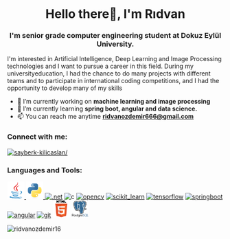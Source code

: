 <h1 align="center">Hello there👋, I'm Rıdvan</h1>
<h3 align="center">I'm senior grade computer engineering student at Dokuz Eylül University.</h3>
I'm interested in Artificial Intelligence, Deep Learning and Image Processing technologies and I want to pursue a career in this field. During my universityeducation, I had the chance to do many projects with different teams and to participate in international coding competitions, and I had the opportunity to develop many of my skills</br>


- 🔭 I’m currently working on **machine learning and image processing**
- 🌱 I’m currently learning **spring boot, angular and data science.**
- 📫 You can reach me anytime **ridvanozdemir666@gmail.com**

<h3 align="left">Connect with me:</h3>
<p align="left">
<a href="https://linkedin.com/in/rdvnzozdemir/" target="blank"><img align="center" src="https://cdn.jsdelivr.net/npm/simple-icons@3.0.1/icons/linkedin.svg" alt="sayberk-kilicaslan/" height="30" width="40" /></a>
</p>

<h3 align="left">Languages and Tools:</h3>
<p align="left">
<a href="https://www.java.com" target="_blank"> <img src="https://raw.githubusercontent.com/devicons/devicon/master/icons/java/java-original.svg" alt="java" width="40" height="40"/>
<a href="https://www.python.org" target="_blank"> <img src="https://raw.githubusercontent.com/devicons/devicon/master/icons/python/python-original.svg" alt="python" width="40" height="40"/> </a> 
<a href="https://dotnet.microsoft.com/en-us/" target="_blank"> <img src="https://seeklogo.com/images/1/net-logo-681E247422-seeklogo.com.png" alt=".net" width="40" height="40"/></a>
<a target="_blank"> <img src="https://upload.wikimedia.org/wikipedia/commons/thumb/1/18/C_Programming_Language.svg/1200px-C_Programming_Language.svg.png" alt="c" width="40" height="40"/> </a> 
<a href="https://opencv.org/" target="_blank"> <img src="https://www.vectorlogo.zone/logos/opencv/opencv-icon.svg" alt="opencv" width="40" height="40"/></a> 
<a href="https://scikit-learn.org/" target="_blank"> <img src="https://upload.wikimedia.org/wikipedia/commons/0/05/Scikit_learn_logo_small.svg" alt="scikit_learn" width="40" height="40"/></a>
<a href="https://www.tensorflow.org" target="_blank"> <img src="https://www.vectorlogo.zone/logos/tensorflow/tensorflow-icon.svg" alt="tensorflow" width="40" height="40"/></a> 
<a href="https://spring.io/" target="_blank"> <img src="https://spring.io/images/spring-logo-9146a4d3298760c2e7e49595184e1975.svg" alt="springboot" width="40" height="40"/></a> 
<a href="https://angular.io/" target="_blank"> <img src="https://angular.io/assets/images/logos/angularjs/AngularJS-Shield.svg" alt="angular" width="40" height="40"/></a> <a href="https://git-scm.com/" target="_blank"> <img src="https://www.vectorlogo.zone/logos/git-scm/git-scm-icon.svg" alt="git" width="40" height="40"/></a>
<a href="https://www.w3.org/html/" target="_blank"> <img src="https://raw.githubusercontent.com/devicons/devicon/master/icons/html5/html5-original-wordmark.svg" alt="html5" width="40" height="40"/></a>
<a href="https://www.postgresql.org" target="_blank"> <img src="https://raw.githubusercontent.com/devicons/devicon/master/icons/postgresql/postgresql-original-wordmark.svg" alt="postgresql" width="40" height="40"/></a>
</p>
  
<p><img align="center" src="https://github-readme-stats.vercel.app/api/top-langs?username=ridvanozdemir16n&show_icons=true&theme=tokyonight&locale=en&layout=compact" alt="ridvanozdemir16"></p>
